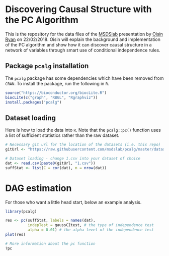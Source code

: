 # Discovering Causal Structure with the PC Algorithm

This is the repository for the data files of the [MSDSlab](https://msdatasciencelab.wordpress.com/) presentation by [Oisin Ryan](https://ryanoisin.github.io/) on 22/02/2018. Oisin will explain the background and implementation of the PC algorithm and show how it can discover causal structure in a network of variables through smart use of conditional independence rules.


## Package `pcalg` installation

The `pcalg` package has some dependencies which have been removed from `CRAN`. To install the package, run the following in `R`.

```r
source("https://bioconductor.org/biocLite.R")
biocLite(c("graph", "RBGL", "Rgraphviz"))
install.packages("pcalg")
```

## Dataset loading 

Here is how to load the data into `R`. Note that the `pcalg::pc()` function uses a list of sufficient statistics rather than the raw dataset.
```r
# Necessary git url for the location of the datasets (i.e. this repo)
gitUrl <- "https://raw.githubusercontent.com/msdslab/pcalg/master/datasets/"

# Dataset loading - change 1.csv into your dataset of choice
dat <- read.csv(paste0(gitUrl, "1.csv"))
suffStat <- list(C = cor(dat), n = nrow(dat))

```

# DAG estimation

For those who want a little head start, below an example analysis.

```r
library(pcalg)

res <- pc(suffStat, labels = names(dat),
          indepTest = gaussCItest, # the type of independence test
          alpha = 0.01) # the alpha level of the independence test
plot(res)

# More information about the pc function
?pc
```